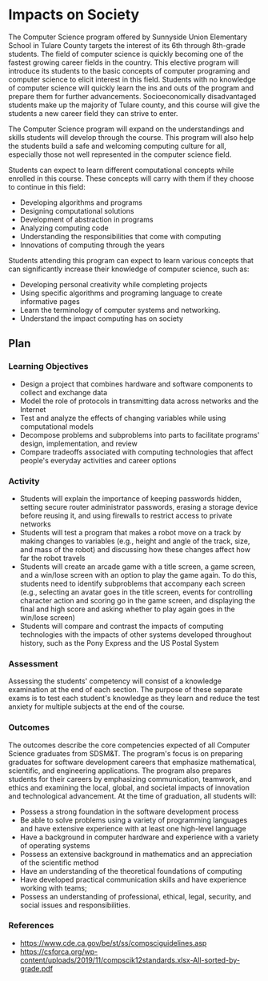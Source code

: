 # Impacts on Society

The Computer Science program offered by Sunnyside Union Elementary School in Tulare County targets the interest of its 6th through 8th-grade students. The field of computer science is quickly becoming one of the fastest growing career fields in the country. This elective program will introduce its students to the basic concepts of computer programing and computer science to elicit interest in this field. Students with no knowledge of computer science will quickly learn the ins and outs of the program and prepare them for further advancements. Socioeconomically disadvantaged students make up the majority of Tulare county, and this course will give the students a new career field they can strive to enter.

The Computer Science program will expand on the understandings and skills students will develop through the course. This program will also help the students build a safe and welcoming computing culture for all, especially those not well represented in the computer science field. 

Students can expect to learn different computational concepts while enrolled in this course. These concepts will carry with them if they choose to continue in this field:
- Developing algorithms and programs
- Designing computational solutions
- Development of abstraction in programs
- Analyzing computing code
- Understanding the responsibilities that come with computing
- Innovations of computing through the years

Students attending this program can expect to learn various concepts that can significantly increase their knowledge of computer science, such as:
- Developing personal creativity while completing projects
- Using specific algorithms and programing language to create informative pages
- Learn the terminology of computer systems and networking. 
- Understand the impact computing has on society


## Plan

### Learning Objectives

- Design a project that combines hardware and software components to collect and exchange data
- Model the role of protocols in transmitting data across networks and the Internet
- Test and analyze the effects of changing variables while using computational models
- Decompose problems and subproblems into parts to facilitate programs' design, implementation, and review
- Compare tradeoffs associated with computing technologies that affect people's everyday activities and career options

### Activity

- Students will explain the importance of keeping passwords hidden, setting secure router administrator passwords, erasing a storage device before reusing it, and using firewalls to restrict access to private networks
- Students will test a program that makes a robot move on a track by making changes to variables (e.g., height and angle of the track, size, and mass of the robot) and discussing how these changes affect how far the robot travels
- Students will create an arcade game with a title screen, a game screen, and a win/lose screen with an option to play the game again. To do this, students need to identify subproblems that accompany each screen (e.g., selecting an avatar goes in the title screen, events for controlling character action and scoring go in the game screen, and displaying the final and high score and asking whether to play again goes in the win/lose screen)
- Students will compare and contrast the impacts of computing technologies with the impacts of other systems developed throughout history, such as the Pony Express and the US Postal System

### Assessment

Assessing the students' competency will consist of a knowledge examination at the end of each section. The purpose of these separate exams is to test each student's knowledge as they learn and reduce the test anxiety for multiple subjects at the end of the course.

### Outcomes

The outcomes describe the core competencies expected of all Computer Science graduates from SDSM&T. The program's focus is on preparing graduates for software development careers that emphasize mathematical, scientific, and engineering applications. The program also prepares students for their careers by emphasizing communication, teamwork, and ethics and examining the local, global, and societal impacts of innovation and technological advancement. At the time of graduation, all students will: 
- Possess a strong foundation in the software development process
- Be able to solve problems using a variety of programming languages and have extensive experience with at least one high-level language
- Have a background in computer hardware and experience with a variety of operating systems
- Possess an extensive background in mathematics and an appreciation of the scientific method 
- Have an understanding of the theoretical foundations of computing
- Have developed practical communication skills and have experience working with teams; 
- Possess an understanding of professional, ethical, legal, security, and social issues and responsibilities.

### References
- https://www.cde.ca.gov/be/st/ss/compsciguidelines.asp 
- https://csforca.org/wp-content/uploads/2019/11/compscik12standards.xlsx-All-sorted-by-grade.pdf 
